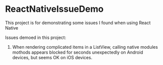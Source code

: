 # ReactNativeIssueDemo
This project is for demonstrating some issues I found when using React Native

Issues demoed in this project:
1. When rendering complicated items in a ListView, calling native modules mothods appears blocked for seconds unexpectedly on Android devices, but seems OK on iOS devices.
